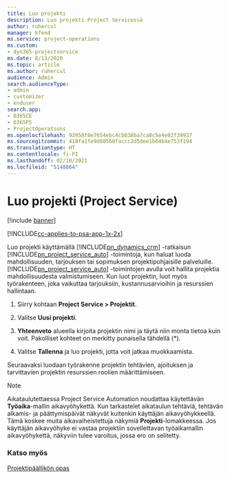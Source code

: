 ```yaml
---
title: Luo projekti
description: Luo projekti Project Servicessä
author: ruhercul
manager: kfend
ms.service: project-operations
ms.custom:
- dyn365-projectservice
ms.date: 8/13/2020
ms.topic: article
ms.author: ruhercul
audience: Admin
search.audienceType:
- admin
- customizer
- enduser
search.app:
- D365CE
- D365PS
- ProjectOperations
ms.openlocfilehash: 93958f8e7654ebc4cb038ba7ca0c5e4e02f39937
ms.sourcegitcommit: 418fa1fe9d605b8faccc2d5dee1b04b4e753f194
ms.translationtype: HT
ms.contentlocale: fi-FI
ms.lasthandoff: 02/10/2021
ms.locfileid: "5148864"
---
```

# <a name="create-a-project-project-service"></a>Luo projekti (Project Service)

[!include [banner](../includes/psa-now-project-operations.md)]

[!INCLUDE[cc-applies-to-psa-app-1x-2x](../includes/cc-applies-to-psa-app-1x-2x.md)]

Luo projekti käyttämällä [!INCLUDE[pn_dynamics_crm](../includes/pn-dynamics-crm.md)] -ratkaisun [!INCLUDE[pn_project_service_auto](../includes/pn-project-service-auto.md)] -toimintoja, kun haluat luoda mahdollisuuden, tarjouksen tai sopimuksen projektipohjaisille palveluille. [!INCLUDE[pn_project_service_auto](../includes/pn-project-service-auto.md)] -toimintojen avulla voit hallita projektia mahdollisuudesta valmistumiseen. Kun luot projektin, luot myös työrakenteen, joka vaikuttaa tarjouksiin, kustannusarvioihin ja resurssien hallintaan.  
  
1.  Siirry kohtaan **Project Service > Projektit**.  
  
2.  Valitse **Uusi projekti**.  
  
3.  **Yhteenveto** alueella kirjoita projektin nimi ja täytä niin monta tietoa kuin voit. Pakolliset kohteet on merkitty punaisella tähdellä (*).  
  
4.  Valitse **Tallenna** ja luo projekti, jotta voit jatkaa muokkaamista.  
  
Seuraavaksi luodaan työrakenne projektin tehtävien, ajoituksen ja tarvittavien projektin resurssien roolien määrittämiseen.  

> [!NOTE]
> Aikataulutettaessa Project Service Automation noudattaa käytettävän **Työaika**-mallin aikavyöhykettä. Kun tarkastelet aikataulun tehtäviä, tehtävän alkamis- ja päättymispäivät näkyvät kuitenkin käyttäjän aikavyöhykkeellä. Tämä koskee muita aikavaiheistettuja näkymiä **Projekti**-lomakkeessa. Jos käyttäjän aikavyöhyke ei vastaa projektiin sovellettavan työaikamallin aikavyöhykettä, näkyviin tulee varoitus, jossa ero on selitetty. 
  
### <a name="see-also"></a>Katso myös  
 [Projektipäällikön opas](../psa/project-manager-guide.md)
